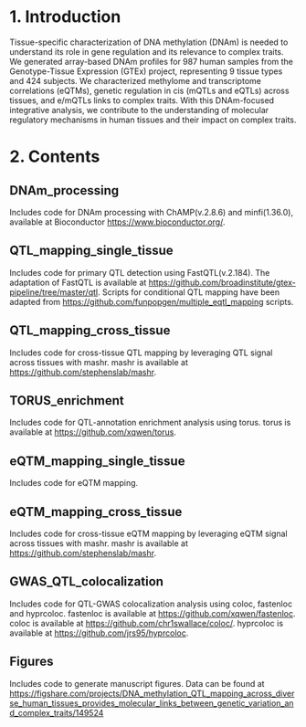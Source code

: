 # 1. Introduction
Tissue-specific characterization of DNA methylation (DNAm) is needed to understand its role in gene regulation and its relevance to complex traits. We generated array-based DNAm profiles for 987 human samples from the Genotype-Tissue Expression (GTEx) project, representing 9 tissue types and 424 subjects. We characterized methylome and transcriptome correlations (eQTMs), genetic regulation in cis (mQTLs and eQTLs) across tissues, and e/mQTLs links to complex traits. With this DNAm-focused integrative analysis, we contribute to the understanding of molecular regulatory mechanisms in human tissues and their impact on complex traits.


# 2. Contents

## DNAm_processing
Includes code for DNAm processing with ChAMP(v.2.8.6) and minfi(1.36.0), available at Bioconductor https://www.bioconductor.org/.  

## QTL_mapping_single_tissue
Includes code for primary QTL detection using FastQTL(v.2.184). The adaptation of FastQTL is available at https://github.com/broadinstitute/gtex-pipeline/tree/master/qtl. Scripts for conditional QTL mapping have been adapted from https://github.com/funpopgen/multiple_eqtl_mapping scripts.

## QTL_mapping_cross_tissue
Includes code for cross-tissue QTL mapping by leveraging QTL signal across tissues with mashr. mashr is available at https://github.com/stephenslab/mashr.  

## TORUS_enrichment
Includes code for QTL-annotation enrichment analysis using torus. torus is available at https://github.com/xqwen/torus.

## eQTM_mapping_single_tissue
Includes code for eQTM mapping.

## eQTM_mapping_cross_tissue
Includes code for cross-tissue eQTM mapping by leveraging eQTM signal across tissues with mashr. mashr is available at https://github.com/stephenslab/mashr.

## GWAS_QTL_colocalization
Includes code for QTL-GWAS colocalization analysis using coloc, fastenloc and hyprcoloc. fastenloc is available at https://github.com/xqwen/fastenloc. coloc is available at https://github.com/chr1swallace/coloc/. hyprcoloc is available at https://github.com/jrs95/hyprcoloc.

## Figures
Includes code to generate manuscript figures. Data can be found at https://figshare.com/projects/DNA_methylation_QTL_mapping_across_diverse_human_tissues_provides_molecular_links_between_genetic_variation_and_complex_traits/149524

